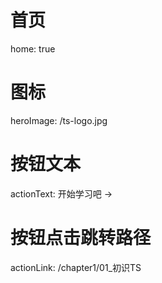 # 首页
home: true
# 图标
heroImage: /ts-logo.jpg
# 按钮文本
actionText: 开始学习吧 →
# 按钮点击跳转路径
actionLink: /chapter1/01_初识TS